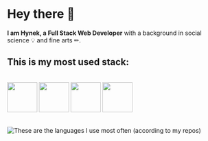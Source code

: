 # Hey there 👋

**I am Hynek, a Full Stack Web Developer** with a background in social science 💡 and fine arts ✏.

## This is my most used stack:
<br/>
<div>
<img src="https://user-images.githubusercontent.com/24924967/236005817-5308380e-51c2-4285-a0df-c1ab53d8412e.svg" width="70"/>
<img src="https://user-images.githubusercontent.com/24924967/236006057-92881339-c1a9-4a76-ab2a-16dc39997e09.svg" width="70" />
<img src="https://user-images.githubusercontent.com/24924967/236009839-42084288-3e5b-4daa-b1da-4b0472e62a47.svg" width="70"/>
<img src="https://user-images.githubusercontent.com/24924967/236007921-ea32d250-d5d3-4f17-aa53-579ad78d3d4c.svg" width="70" />

</div>
<br/>

![These are the languages I use most often (according to my repos)](https://github-readme-stats.vercel.app/api/top-langs/?username=HynekS&theme=dark&hide_border=true&include_all_commits=true&count_private=true&layout=compact)


